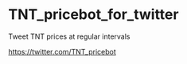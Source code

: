 # TNT_pricebot_for_twitter

Tweet TNT prices at regular intervals

https://twitter.com/TNT_pricebot
